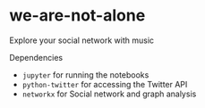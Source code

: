 # we-are-not-alone
Explore your social network with music

Dependencies
 * `jupyter` for running the notebooks
 * `python-twitter` for accessing the Twitter API
 * `networkx` for Social network and graph analysis
